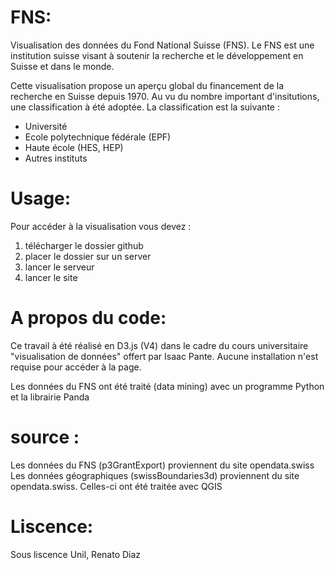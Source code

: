 # FNS:

Visualisation des données du Fond National Suisse (FNS). Le FNS est une institution suisse visant à soutenir la recherche et le développement en Suisse et dans le monde.

Cette visualisation propose un aperçu global du financement de la recherche en Suisse depuis 1970. Au vu du nombre important d'insitutions, une classification à été adoptée. La classification est la suivante : 

- Université
- Ecole polytechnique fédérale (EPF)
- Haute école (HES, HEP)
- Autres instituts

# Usage:

Pour accéder à la visualisation vous devez : 

1) télécharger le dossier github 
2) placer le dossier sur un server 
3) lancer le serveur 
4) lancer le site

# A propos du code:

Ce travail à été réalisé en D3.js (V4) dans le cadre du cours universitaire "visualisation de données" offert par Isaac Pante.
Aucune installation n'est requise pour accéder à la page.

Les données du FNS ont été traité (data mining) avec un programme Python et la librairie Panda

# source :

Les données du FNS (p3GrantExport) proviennent du site opendata.swiss
Les données géographiques (swissBoundaries3d) proviennent du site opendata.swiss. Celles-ci ont été traitée avec QGIS

# Liscence:

Sous liscence Unil, Renato Diaz
